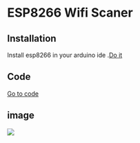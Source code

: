 # ESP8266 Wifi Scaner 

## Installation
Install esp8266 in your arduino ide .[Do it](https://www.instructables.com/Steps-to-Setup-Arduino-IDE-for-NODEMCU-ESP8266-WiF/)
## Code
[Go to code](https://github.com/rootanvir/Scan-Wifi-network-with-ESP8266/blob/main/wifi_scan.ino)
## image
<img src="https://github.com/user-attachments/assets/f51f5159-ccac-41dd-98a2-7638e91921ae"/>

    
